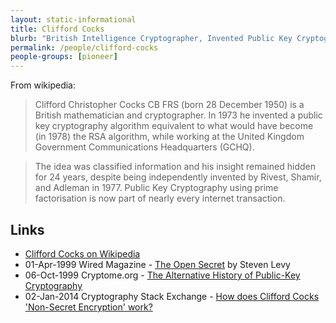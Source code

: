 ```yaml
---
layout: static-informational
title: Clifford Cocks
blurb: "British Intelligence Cryptographer, Invented Public Key Cryptography but his work was kept classified until 1997, By definition not a cypherpunk (since he worked in secrecy for intelligence agencies) - but deserving of credit as the field's true founder"
permalink: /people/clifford-cocks
people-groups: [pioneer]
---
```


From wikipedia:

> Clifford Christopher Cocks CB FRS (born 28 December 1950) is a British mathematician and cryptographer. In 1973 he invented a public key cryptography algorithm equivalent to what would have become (in 1978) the RSA algorithm, while working at the United Kingdom Government Communications Headquarters (GCHQ).

> The idea was classified information and his insight remained hidden for 24 years, despite being independently invented by Rivest, Shamir, and Adleman in 1977. Public Key Cryptography using prime factorisation is now part of nearly every internet transaction.

## Links

* [Clifford Cocks on Wikipedia](https://en.wikipedia.org/wiki/Clifford_Cocks)
* 01-Apr-1999 Wired Magazine - [The Open Secret](https://www.wired.com/1999/04/crypto/) by Steven Levy
* 06-Oct-1999 Cryptome.org - [The Alternative History of Public-Key Cryptography](https://cryptome.org/ukpk-alt.htm)
* 02-Jan-2014 Cryptography Stack Exchange - [How does Clifford Cocks 'Non-Secret Encryption' work?](https://crypto.stackexchange.com/questions/12687/how-does-clifford-cocks-non-secret-encryption-work)
